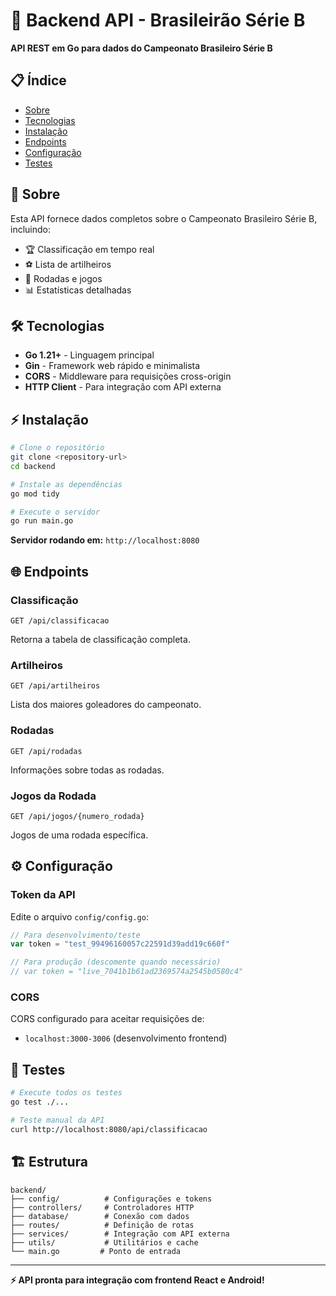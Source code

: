 # 🚀 Backend API - Brasileirão Série B

**API REST em Go para dados do Campeonato Brasileiro Série B**

## 📋 Índice

- [Sobre](#sobre)
- [Tecnologias](#tecnologias)
- [Instalação](#instalação)
- [Endpoints](#endpoints)
- [Configuração](#configuração)
- [Testes](#testes)

## 🎯 Sobre

Esta API fornece dados completos sobre o Campeonato Brasileiro Série B, incluindo:

- 🏆 Classificação em tempo real
- ⚽ Lista de artilheiros
- 📅 Rodadas e jogos
- 📊 Estatísticas detalhadas

## 🛠️ Tecnologias

- **Go 1.21+** - Linguagem principal
- **Gin** - Framework web rápido e minimalista
- **CORS** - Middleware para requisições cross-origin
- **HTTP Client** - Para integração com API externa

## ⚡ Instalação

```bash
# Clone o repositório
git clone <repository-url>
cd backend

# Instale as dependências
go mod tidy

# Execute o servidor
go run main.go
```

**Servidor rodando em:** `http://localhost:8080`

## 🌐 Endpoints

### Classificação
```http
GET /api/classificacao
```
Retorna a tabela de classificação completa.

### Artilheiros
```http
GET /api/artilheiros
```
Lista dos maiores goleadores do campeonato.

### Rodadas
```http
GET /api/rodadas
```
Informações sobre todas as rodadas.

### Jogos da Rodada
```http
GET /api/jogos/{numero_rodada}
```
Jogos de uma rodada específica.

## ⚙️ Configuração

### Token da API

Edite o arquivo `config/config.go`:

```go
// Para desenvolvimento/teste
var token = "test_99496160057c22591d39add19c660f"

// Para produção (descomente quando necessário)
// var token = "live_7041b1b61ad2369574a2545b0580c4"
```

### CORS

CORS configurado para aceitar requisições de:
- `localhost:3000-3006` (desenvolvimento frontend)

## 🧪 Testes

```bash
# Execute todos os testes
go test ./...

# Teste manual da API
curl http://localhost:8080/api/classificacao
```

## 🏗️ Estrutura

```
backend/
├── config/          # Configurações e tokens
├── controllers/     # Controladores HTTP
├── database/        # Conexão com dados
├── routes/          # Definição de rotas
├── services/        # Integração com API externa
├── utils/           # Utilitários e cache
└── main.go         # Ponto de entrada
```

---

**⚡ API pronta para integração com frontend React e Android!** 
